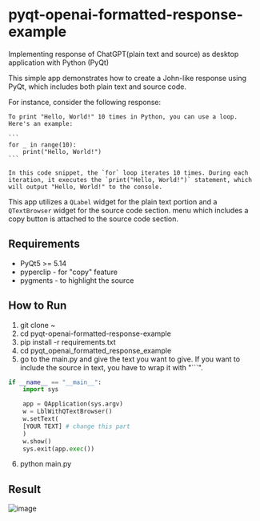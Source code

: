 # pyqt-openai-formatted-response-example
Implementing response of ChatGPT(plain text and source) as desktop application with Python (PyQt)

This simple app demonstrates how to create a John-like response using PyQt, which includes both plain text and source code.

For instance, consider the following response:

`````
To print "Hello, World!" 10 times in Python, you can use a loop. Here's an example:

```
for _ in range(10):
    print("Hello, World!")
```

In this code snippet, the `for` loop iterates 10 times. During each iteration, it executes the `print("Hello, World!")` statement, which will output "Hello, World!" to the console.
``````

This app utilizes a `QLabel` widget for the plain text portion and a `QTextBrowser` widget for the source code section. menu which includes a copy button is attached to the source code section.

## Requirements
* PyQt5 >= 5.14
* pyperclip - for "copy" feature
* pygments - to highlight the source

## How to Run
1. git clone ~
2. cd pyqt-openai-formatted-response-example
3. pip install -r requirements.txt
4. cd pyqt_openai_formatted_response_example
5. go to the main.py and give the text you want to give. If you want to include the source in text, you have to wrap it with "```".
```python
if __name__ == "__main__":
    import sys

    app = QApplication(sys.argv)
    w = LblWithQTextBrowser()
    w.setText(
    [YOUR TEXT] # change this part
    )
    w.show()
    sys.exit(app.exec())
```
6. python main.py

## Result
![image](https://github.com/yjg30737/pyqt-openai-formatted-response-example/assets/55078043/89f440fb-2aa0-43f3-aaf9-8381c3fd8cec)
